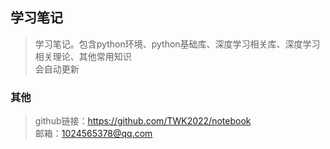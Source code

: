 ## 学习笔记
>学习笔记。包含python环境、python基础库、深度学习相关库、深度学习相关理论、其他常用知识  
>会自动更新
### 其他
>github链接：https://github.com/TWK2022/notebook  
>邮箱：1024565378@qq.com